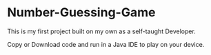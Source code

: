 # Number-Guessing-Game

This is my first project built on my own as a self-taught Developer.

Copy or Download code and run in a Java IDE to play on your device.
